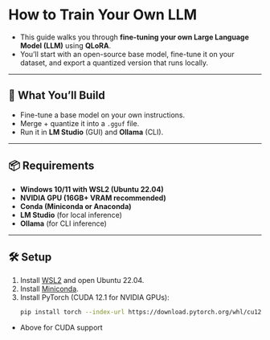 # How to Train Your Own LLM

- This guide walks you through **fine-tuning your own Large Language Model (LLM)** using **QLoRA**.  
- You’ll start with an open-source base model, fine-tune it on your dataset, and export a quantized version that runs locally.
---

## 🚀 What You’ll Build
- Fine-tune a base model on your own instructions.
- Merge + quantize it into a `.gguf` file.
- Run it in **LM Studio** (GUI) and **Ollama** (CLI).

---

## 📦 Requirements
- **Windows 10/11 with WSL2 (Ubuntu 22.04)**
- **NVIDIA GPU (16GB+ VRAM recommended)**
- **Conda (Miniconda or Anaconda)**
- **LM Studio** (for local inference)
- **Ollama** (for CLI inference)

---

## 🛠️ Setup
1. Install [WSL2](https://learn.microsoft.com/en-us/windows/wsl/install) and open Ubuntu 22.04.
2. Install [Miniconda](https://docs.conda.io/en/latest/miniconda.html).
3. Install PyTorch (CUDA 12.1 for NVIDIA GPUs):
   ```bash
   pip install torch --index-url https://download.pytorch.org/whl/cu121

- Above for CUDA support
